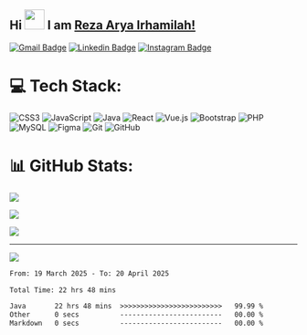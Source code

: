 ## Hi <img width="35em" src="https://i.giphy.com/media/w1OBpBd7kJqHrJnJ13/giphy.webp" width="40" /> I am [Reza Arya Irhamilah!](https://github.com/ezza-mee/)

[![Gmail Badge](https://img.shields.io/badge/-Email-EA4335?style=flat-square&logo=gmail&logoColor=white)](mailto:rezaaryairhamilah@gmail.com)
[![Linkedin Badge](https://img.shields.io/badge/-LinkedIn-0e76a8?style=flat-square&logo=Linkedin&logoColor=white)](https://www.linkedin.com/in/rezaaryairhamilah/)
[![Instagram Badge](https://img.shields.io/badge/-Instagram-e4405f?style=flat-square&logo=Instagram&logoColor=white)](https://www.instagram.com/ezza.mee?igsh=MTI2MW51NTZmOG03eg%3D%3D&utm_source=qr)


# 💻 Tech Stack:
![CSS3](https://img.shields.io/badge/css3-%231572B6.svg?style=for-the-badge&logo=css3&logoColor=white) ![JavaScript](https://img.shields.io/badge/javascript-%23323330.svg?style=for-the-badge&logo=javascript&logoColor=%23F7DF1E) ![Java](https://img.shields.io/badge/java-%23ED8B00.svg?style=for-the-badge&logo=openjdk&logoColor=white) ![React](https://img.shields.io/badge/react-%2320232a.svg?style=for-the-badge&logo=react&logoColor=%2361DAFB) ![Vue.js](https://img.shields.io/badge/vue.js-%2335495e.svg?style=for-the-badge&logo=vuedotjs&logoColor=%234FC08D) ![Bootstrap](https://img.shields.io/badge/bootstrap-%238511FA.svg?style=for-the-badge&logo=bootstrap&logoColor=white) ![PHP](https://img.shields.io/badge/php-%23777BB4.svg?style=for-the-badge&logo=php&logoColor=white) ![MySQL](https://img.shields.io/badge/mysql-4479A1.svg?style=for-the-badge&logo=mysql&logoColor=white) ![Figma](https://img.shields.io/badge/figma-%23F24E1E.svg?style=for-the-badge&logo=figma&logoColor=white) ![Git](https://img.shields.io/badge/git-%23F05033.svg?style=for-the-badge&logo=git&logoColor=white) ![GitHub](https://img.shields.io/badge/github-%23121011.svg?style=for-the-badge&logo=github&logoColor=white)
# 📊 GitHub Stats:


![](https://github-readme-stats.vercel.app/api?username=ezza-mee&theme=dark&hide_border=false&include_all_commits=false&count_private=false)<br/>

![](https://github-readme-stats.vercel.app/api/top-langs/?username=ezza-mee&theme=dark&hide_border=false&include_all_commits=false&count_private=false&layout=compact)<br>

![](https://nirzak-streak-stats.vercel.app/?user=ezza-mee&theme=dark&hide_border=false)<br/>


---
[![](https://visitcount.itsvg.in/api?id=ezza&icon=0&color=0)](https://visitcount.itsvg.in)

<!-- Proudly created with GPRM ( https://gprm.itsvg.in ) -->

<!--START_SECTION:waka-->

```txt
From: 19 March 2025 - To: 20 April 2025

Total Time: 22 hrs 48 mins

Java       22 hrs 48 mins  >>>>>>>>>>>>>>>>>>>>>>>>>   99.99 %
Other      0 secs          -------------------------   00.00 %
Markdown   0 secs          -------------------------   00.00 %
```

<!--END_SECTION:waka-->
